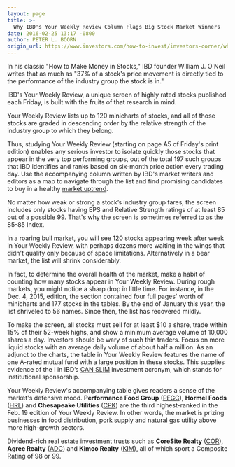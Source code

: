 ```yaml
---
layout: page
title: >-
  Why IBD's Your Weekly Review Column Flags Big Stock Market Winners
date: 2016-02-25 13:17 -0800
author: PETER L. BOORN
origin_url: https://www.investors.com/how-to-invest/investors-corner/why-ibds-your-weekly-review-column-flags-big-stock-market-winners
---
```





In his classic "How to Make Money in Stocks," IBD founder William J. O'Neil writes that as much as "37% of a stock's price movement is directly tied to the performance of the industry group the stock is in."


IBD's Your Weekly Review, a unique screen of highly rated stocks published each Friday, is built with the fruits of that research in mind.


Your Weekly Review lists up to 120 minicharts of stocks, and all of those stocks are graded in descending order by the relative strength of the industry group to which they belong.


Thus, studying Your Weekly Review (starting on page A5 of Friday's print edition) enables any serious investor to isolate quickly those stocks that appear in the very top performing groups, out of the total 197 such groups that IBD identifies and ranks based on six-month price action every trading day. Use the accompanying column written by IBD's market writers and editors as a map to navigate through the list and find promising candidates to buy in a healthy [market uptrend](http://education.investors.com/Lesson.aspx?id=735746&sourceid=735749).


No matter how weak or strong a stock’s industry group fares, the screen includes only stocks having EPS and Relative Strength ratings of at least 85 out of a possible 99. That's why the screen is sometimes referred to as the 85-85 Index.


In a roaring bull market, you will see 120 stocks appearing week after week in Your Weekly Review, with perhaps dozens more waiting in the wings that didn't qualify only because of space limitations. Alternatively in a bear market, the list will shrink considerably.


In fact, to determine the overall health of the market, make a habit of counting how many stocks appear in Your Weekly Review. During rough markets, you might notice a sharp drop in little time. For instance, in the Dec. 4, 2015, edition, the section contained four full pages' worth of minicharts and 177 stocks in the tables. By the end of January this year, the list shriveled to 56 names. Since then, the list has recovered mildly.


To make the screen, all stocks must sell for at least \$10 a share, trade within 15% of their 52-week highs, and show a minimum average volume of 10,000 shares a day. Investors should be wary of such thin traders. Focus on more liquid stocks with an average daily volume of about half a million. As an adjunct to the charts, the table in Your Weekly Review features the name of one A-rated mutual fund with a large position in these stocks. This supplies evidence of the I in IBD’s [CAN SLIM](http://education.investors.com/courselandingpage.aspx?id=735749) investment acronym, which stands for institutional sponsorship.


Your Weekly Review's accompanying table gives readers a sense of the market's defensive mood. **Performance Food Group** ([PFGC](https://research.investors.com/quote.aspx?symbol=PFGC)), **Hormel Foods** ([HRL](https://research.investors.com/quote.aspx?symbol=HRL)) and **Chesapeake Utilities** ([CPK](https://research.investors.com/quote.aspx?symbol=CPK)) are the third highest-ranked in the Feb. 19 edition of Your Weekly Review. In other words, the market is prizing businesses in food distribution, pork supply and natural gas utility above more high-growth sectors.


Dividend-rich real estate investment trusts such as **CoreSite Realty** ([COR](https://research.investors.com/quote.aspx?symbol=COR)), **Agree Realty** ([ADC](https://research.investors.com/quote.aspx?symbol=ADC)) and **Kimco Realty** ([KIM](https://research.investors.com/quote.aspx?symbol=KIM)), all of which sport a Composite Rating of 98 or 99.




